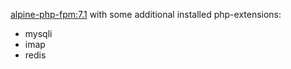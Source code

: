 [alpine-php-fpm:7.1](https://hub.docker.com/r/yavin/alpine-php-fpm/) with some additional installed php-extensions:
- mysqli
- imap
- redis

